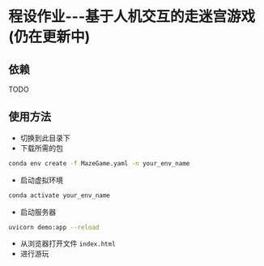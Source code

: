 # 程设作业---基于人机交互的走迷宫游戏(仍在更新中)
## 依赖
TODO
## 使用方法
* 切换到此目录下
* 下载所需的包
```bash
conda env create -f MazeGame.yaml -n your_env_name
```
* 启动虚拟环境
```bash
conda activate your_env_name
```
* 启动服务器
```bash
uvicorn demo:app --reload
```
* 从浏览器打开文件 `index.html`
* 进行游玩